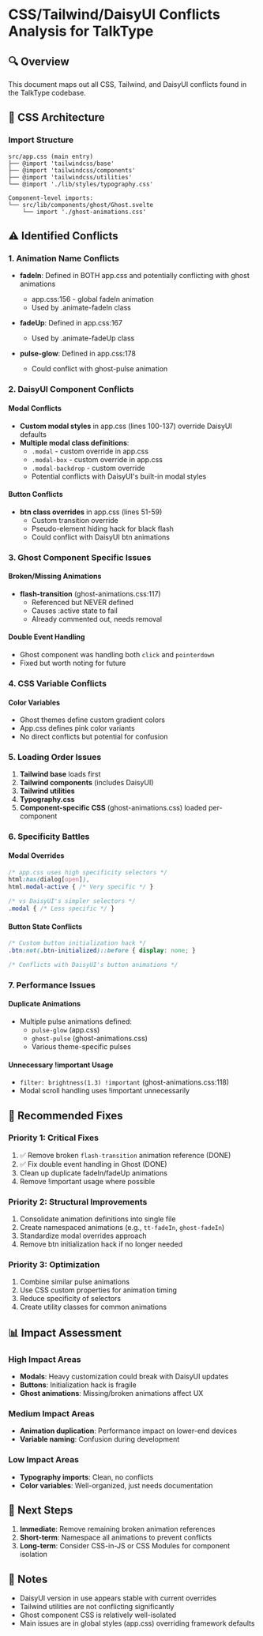 # CSS/Tailwind/DaisyUI Conflicts Analysis for TalkType

## 🔍 Overview
This document maps out all CSS, Tailwind, and DaisyUI conflicts found in the TalkType codebase.

## 📁 CSS Architecture

### Import Structure
```
src/app.css (main entry)
├── @import 'tailwindcss/base'
├── @import 'tailwindcss/components'
├── @import 'tailwindcss/utilities'
└── @import './lib/styles/typography.css'

Component-level imports:
└── src/lib/components/ghost/Ghost.svelte
    └── import './ghost-animations.css'
```

## ⚠️ Identified Conflicts

### 1. **Animation Name Conflicts**
- **fadeIn**: Defined in BOTH app.css and potentially conflicting with ghost animations
  - app.css:156 - global fadeIn animation
  - Used by .animate-fadeIn class
  
- **fadeUp**: Defined in app.css:167
  - Used by .animate-fadeUp class

- **pulse-glow**: Defined in app.css:178
  - Could conflict with ghost-pulse animation

### 2. **DaisyUI Component Conflicts**

#### Modal Conflicts
- **Custom modal styles** in app.css (lines 100-137) override DaisyUI defaults
- **Multiple modal class definitions**:
  - `.modal` - custom override in app.css
  - `.modal-box` - custom override in app.css
  - `.modal-backdrop` - custom override
  - Potential conflicts with DaisyUI's built-in modal styles

#### Button Conflicts
- **btn class overrides** in app.css (lines 51-59)
  - Custom transition override
  - Pseudo-element hiding hack for black flash
  - Could conflict with DaisyUI btn animations

### 3. **Ghost Component Specific Issues**

#### Broken/Missing Animations
- **flash-transition** (ghost-animations.css:117)
  - Referenced but NEVER defined
  - Causes :active state to fail
  - Already commented out, needs removal

#### Double Event Handling
- Ghost component was handling both `click` and `pointerdown`
- Fixed but worth noting for future

### 4. **CSS Variable Conflicts**

#### Color Variables
- Ghost themes define custom gradient colors
- App.css defines pink color variants
- No direct conflicts but potential for confusion

### 5. **Loading Order Issues**

1. **Tailwind base** loads first
2. **Tailwind components** (includes DaisyUI)
3. **Tailwind utilities**
4. **Typography.css**
5. **Component-specific CSS** (ghost-animations.css) loaded per-component

### 6. **Specificity Battles**

#### Modal Overrides
```css
/* app.css uses high specificity selectors */
html:has(dialog[open]),
html.modal-active { /* Very specific */ }

/* vs DaisyUI's simpler selectors */
.modal { /* Less specific */ }
```

#### Button State Conflicts
```css
/* Custom button initialization hack */
.btn:not(.btn-initialized)::before { display: none; }

/* Conflicts with DaisyUI's button animations */
```

### 7. **Performance Issues**

#### Duplicate Animations
- Multiple pulse animations defined:
  - `pulse-glow` (app.css)
  - `ghost-pulse` (ghost-animations.css)
  - Various theme-specific pulses

#### Unnecessary !important Usage
- `filter: brightness(1.3) !important` (ghost-animations.css:118)
- Modal scroll handling uses !important unnecessarily

## 🎯 Recommended Fixes

### Priority 1: Critical Fixes
1. ✅ Remove broken `flash-transition` animation reference (DONE)
2. ✅ Fix double event handling in Ghost (DONE)
3. Clean up duplicate fadeIn/fadeUp animations
4. Remove !important usage where possible

### Priority 2: Structural Improvements
1. Consolidate animation definitions into single file
2. Create namespaced animations (e.g., `tt-fadeIn`, `ghost-fadeIn`)
3. Standardize modal overrides approach
4. Remove btn initialization hack if no longer needed

### Priority 3: Optimization
1. Combine similar pulse animations
2. Use CSS custom properties for animation timing
3. Reduce specificity of selectors
4. Create utility classes for common animations

## 📊 Impact Assessment

### High Impact Areas
- **Modals**: Heavy customization could break with DaisyUI updates
- **Buttons**: Initialization hack is fragile
- **Ghost animations**: Missing/broken animations affect UX

### Medium Impact Areas
- **Animation duplication**: Performance impact on lower-end devices
- **Variable naming**: Confusion during development

### Low Impact Areas
- **Typography imports**: Clean, no conflicts
- **Color variables**: Well-organized, just needs documentation

## 🔧 Next Steps

1. **Immediate**: Remove remaining broken animation references
2. **Short-term**: Namespace all animations to prevent conflicts
3. **Long-term**: Consider CSS-in-JS or CSS Modules for component isolation

## 📝 Notes

- DaisyUI version in use appears stable with current overrides
- Tailwind utilities are not conflicting significantly
- Ghost component CSS is relatively well-isolated
- Main issues are in global styles (app.css) overriding framework defaults